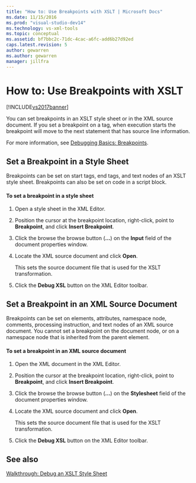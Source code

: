 ```yaml
---
title: "How to: Use Breakpoints with XSLT | Microsoft Docs"
ms.date: 11/15/2016
ms.prod: "visual-studio-dev14"
ms.technology: vs-xml-tools
ms.topic: conceptual
ms.assetid: bf7bbc2c-71dc-4cac-a6fc-add6b27d92ed
caps.latest.revision: 5
author: gewarren
ms.author: gewarren
manager: jillfra
---
```

# How to: Use Breakpoints with XSLT
[!INCLUDE[vs2017banner](../includes/vs2017banner.md)]

You can set breakpoints in an XSLT style sheet or in the XML source document. If you set a breakpoint on a tag, when execution starts the breakpoint will move to the next statement that has source line information.  
  
 For more information, see [Debugging Basics: Breakpoints](https://msdn.microsoft.com/752a02c2-0ac7-4c8b-aa1b-4b2b3b21152e).  
  
## Set a Breakpoint in a Style Sheet  
 Breakpoints can be set on start tags, end tags, and text nodes of an XSLT style sheet. Breakpoints can also be set on code in a script block.  
  
#### To set a breakpoint in a style sheet  
  
1. Open a style sheet in the XML Editor.  
  
2. Position the cursor at the breakpoint location, right-click, point to **Breakpoint**, and click **Insert Breakpoint**.  
  
3. Click the browse the browse button (**...**) on the **Input** field of the document properties window.  
  
4. Locate the XML source document and click **Open**.  
  
     This sets the source document file that is used for the XSLT transformation.  
  
5. Click the **Debug XSL** button on the XML Editor toolbar.  
  
## Set a Breakpoint in an XML Source Document  
 Breakpoints can be set on elements, attributes, namespace node, comments, processing instruction, and text nodes of an XML source document. You cannot set a breakpoint on the document node, or on a namespace node that is inherited from the parent element.  
  
#### To set a breakpoint in an XML source document  
  
1. Open the XML document in the XML Editor.  
  
2. Position the cursor at the breakpoint location, right-click, point to **Breakpoint**, and click **Insert Breakpoint**.  
  
3. Click the browse the browse button (**...**) on the **Stylesheet** field of the document properties window.  
  
4. Locate the XML source document and click **Open**.  
  
     This sets the source document file that is used for the XSLT transformation.  
  
5. Click the **Debug XSL** button on the XML Editor toolbar.  
  
## See also  
 [Walkthrough: Debug an XSLT Style Sheet](../xml-tools/walkthrough-debug-an-xslt-style-sheet.md)
